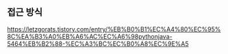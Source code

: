 ## 접근 방식
https://letzgorats.tistory.com/entry/%EB%B0%B1%EC%A4%80%EC%95%8C%EA%B3%A0%EB%A6%AC%EC%A6%98pythonjava-5464%EB%B2%88-%EC%A3%BC%EC%B0%A8%EC%9E%A5
